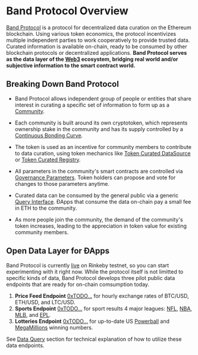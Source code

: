 # Band Protocol Overview

[Band Protocol](https://bandprotocol.com) is a protocol for decentralized data curation on the Ethereum blockchain. Using various token economics, the protocol incentivizes multiple independent parties to work cooperatively to provide trusted data. Curated information is available on-chain, ready to be consumed by other blockchain protocols or decentralized applications. **Band Protocol serves as the data layer of the [Web3](https://github.com/w3f/Web3-wiki/wiki) ecosystem, bridging real world and/or subjective information to the smart contract world.**

## Breaking Down Band Protocol

<!-- [TODO: NEED IMAGE FOR EACH OF THE BULLET POINTS] -->

- Band Protocol allows independent group of people or entities that share interest in curating a specific set of information to form up as a [Community](/docs/community.md).

- Each community is built around its own cryptotoken, which represents ownership stake in the community and has its supply controlled by a [Continuous Bonding Curve](/docs/bonding-curve.md).

- The token is used as an incentive for community members to contribute to data curation, using token mechanics like [Token Curated DataSource](/docs/tcd.md) or [Token Curated Registry](/tcr.md).

- All parameters in the community's smart contracts are controlled via [Governance Parameters](/docs/parameters.md). Token holders can propose and vote for changes to those parameters anytime.

- Curated data can be consumed by the general public via a generic [Query Interface](/docs/data-query.md). ÐApps that consume the data on-chain pay a small fee in ETH to the community.

- As more people join the community, the demand of the community's token increases, leading to the appreciation in token value for existing community members.

## Open Data Layer for ÐApps

Band Protocol is currently [live](https://data.bandprotocol.com) on Rinkeby testnet, so you can start experimenting with it right now. While the protocol itself is not limitted to specific kinds of data, Band Protocol develops three pilot public data endpoints that are ready for on-chain comsumption today.

1. **Price Feed Endpoint** [0xTODO...](https://rinkeby.etherscan.io) for hourly exchange rates of BTC/USD, ETH/USD, and LTC/USD.
2. **Sports Endpoint** [0xTODO...](https://rinkeby.etherscan.io) for sport results 4 major leagues: [NFL](https://www.nfl.com), [NBA](https://www.nba.com/), [MLB](https://www.mlb.com/), and [EPL](https://www.premierleague.com/).
3. **Lotteries Endpoint** [0xTODO...](https://rinkeby.etherscan.io) for up-to-date US [Powerball](https://www.powerball.com) and [MegaMillions](https://www.megamillions.com/) winning numbers.

See [Data Query](/docs/data-query.html) section for technical explanation of how to utilize these data endpoints.

<!-- ## What's Next?

Learn more about Band Protocol's architecture by continuing on to [Architecture](/docs/architecture.html) section. You will learn how different parts of Band Protocol come to work together, and how to interact with the smart contracts using our developer tools. -->
